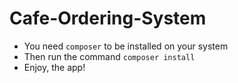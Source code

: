 # Cafe-Ordering-System

* You need `composer` to be installed on your system
* Then run the command `composer install`
* Enjoy, the app!
